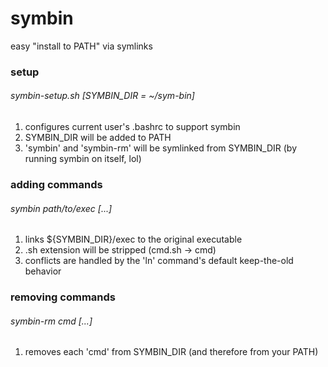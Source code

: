 # symbin
easy "install to PATH" via symlinks

### setup
###### symbin-setup.sh [SYMBIN_DIR = ~/sym-bin]
 1. configures current user's .bashrc to support symbin
 2. SYMBIN_DIR will be added to PATH
 3. 'symbin' and 'symbin-rm' will be symlinked from SYMBIN_DIR (by running symbin on itself, lol)

### adding commands
###### symbin path/to/exec \[...]
 1. links ${SYMBIN_DIR}/exec to the original executable
 2. .sh extension will be stripped (cmd.sh -> cmd)
 3. conflicts are handled by the 'ln' command's default keep-the-old behavior

### removing commands
###### symbin-rm cmd \[...]
 1. removes each 'cmd' from SYMBIN_DIR (and therefore from your PATH)
